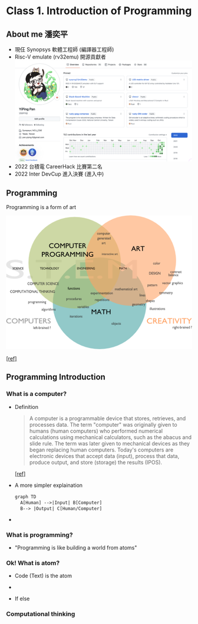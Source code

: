 # Class 1. Introduction of Programming

## About me 潘奕平

* 現仼 Synopsys 軟體工程師 (編譯器工程師)
* Risc-V emulate (rv32emu) 開源貢獻者
  ![ypprog_github](Images/ypprog_github.png)
* 2022 台積電 CareerHack 比賽第二名
* 2022 Inter DevCup 進入決賽 (進入中)

## Programming

Programming is a form of art

![programming is art](Images/programming_is_art.png)

[[ref]](https://sites.google.com/site/computers4creativity/about/programming-art-math)

## Programming Introduction

### What is a computer?

* Definition

  > A computer is a programmable device that stores, retrieves, and processes data. The term "computer" was originally given to humans (human computers) who performed numerical calculations using mechanical calculators, such as the abacus and slide rule. The term was later given to mechanical devices as they began replacing human computers. Today's computers are electronic devices that accept data (input), process that data, produce output, and store (storage) the results (IPOS).

  [[ref]](https://www.google.com/search?q=programming&oq=programming+&aqs=chrome..69i57j69i61l3.3345j0j1&sourceid=chrome&ie=UTF-8)

* A more simpler explaination

  ```mermaid
  graph TD
    A[Human] -->|Input| B[Computer]
    B--> |Output| C[Human/Computer]
  ```

* 

### What is programming?

* "Programming is like building a world from atoms"

### Ok! What is atom?

* Code (Text) is the atom
* 

* If else 

### Computational thinking